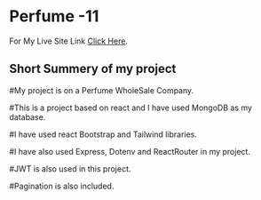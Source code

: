 # Perfume -11

For My Live Site Link [Click Here](https://perfumes-11.web.app/).

## Short Summery of my project

#My project is on a Perfume WholeSale Company.

#This is a project based on react and I have used MongoDB as my database.

#I have used react Bootstrap and Tailwind libraries.

#I have also used Express, Dotenv and ReactRouter in my project.

#JWT is also used in this project.

#Pagination is also included.
